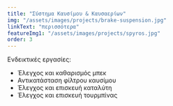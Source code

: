 ```yaml
---
title: "Σύστημα Καυσίμου & Καυσαερίων"
img: "/assets/images/projects/brake-suspension.jpg"
linkText: "περισσότερα"
featureImg1: "/assets/images/projects/spyros.jpg"
order: 3
---
```

Ενδεικτικές εργασίες:

- Έλεγχος και καθαρισμός μπεκ
- Αντικατάσταση φίλτρου καυσίμου
- Έλεγχος και επισκευή καταλύτη
- Έλεγχος και επισκευή τουρμπίνας
